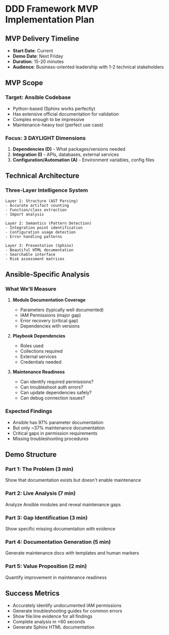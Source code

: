 # DDD Framework MVP Implementation Plan

## MVP Delivery Timeline
- **Start Date**: Current
- **Demo Date**: Next Friday
- **Duration**: 15-20 minutes
- **Audience**: Business-oriented leadership with 1-2 technical stakeholders

## MVP Scope

### Target: Ansible Codebase
- Python-based (Sphinx works perfectly)
- Has extensive official documentation for validation
- Complex enough to be impressive
- Maintenance-heavy tool (perfect use case)

### Focus: 3 DAYLIGHT Dimensions
1. **Dependencies (D)** - What packages/versions needed
2. **Integration (I)** - APIs, databases, external services
3. **Configuration/Automation (A)** - Environment variables, config files

## Technical Architecture

### Three-Layer Intelligence System
```
Layer 1: Structure (AST Parsing)
- Accurate artifact counting
- Function/class extraction
- Import analysis

Layer 2: Semantics (Pattern Detection)
- Integration point identification
- Configuration usage detection
- Error handling patterns

Layer 3: Presentation (Sphinx)
- Beautiful HTML documentation
- Searchable interface
- Risk assessment matrices
```

## Ansible-Specific Analysis

### What We'll Measure
1. **Module Documentation Coverage**
   - Parameters (typically well documented)
   - IAM Permissions (major gap)
   - Error recovery (critical gap)
   - Dependencies with versions

2. **Playbook Dependencies**
   - Roles used
   - Collections required
   - External services
   - Credentials needed

3. **Maintenance Readiness**
   - Can identify required permissions?
   - Can troubleshoot auth errors?
   - Can update dependencies safely?
   - Can debug connection issues?

### Expected Findings
- Ansible has 97% parameter documentation
- But only ~37% maintenance documentation
- Critical gaps in permission requirements
- Missing troubleshooting procedures

## Demo Structure

### Part 1: The Problem (3 min)
Show that documentation exists but doesn't enable maintenance

### Part 2: Live Analysis (7 min)
Analyze Ansible modules and reveal maintenance gaps

### Part 3: Gap Identification (3 min)
Show specific missing documentation with evidence

### Part 4: Documentation Generation (5 min)
Generate maintenance docs with templates and human markers

### Part 5: Value Proposition (2 min)
Quantify improvement in maintenance readiness

## Success Metrics
- Accurately identify undocumented IAM permissions
- Generate troubleshooting guides for common errors
- Show file:line evidence for all findings
- Complete analysis in <60 seconds
- Generate Sphinx HTML documentation
